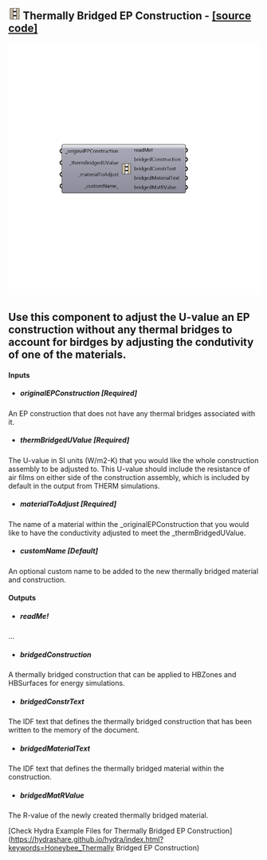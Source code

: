 ## ![](../../images/icons/Thermally_Bridged_EP_Construction.png) Thermally Bridged EP Construction - [[source code]](https://github.com/mostaphaRoudsari/honeybee/tree/master/src/Honeybee_Thermally%20Bridged%20EP%20Construction.py)

![](../../images/components/Thermally_Bridged_EP_Construction.png)

Use this component to adjust the U-value an EP construction without any thermal bridges to account for birdges by adjusting the condutivity of one of the materials.
 -
 

#### Inputs
* ##### originalEPConstruction [Required]
An EP construction that does not have any thermal bridges associated with it.
* ##### thermBridgedUValue [Required]
The U-value in SI units (W/m2-K) that you would like the whole construction assembly to be adjusted to.  This U-value should include the resistance of air films on either side of the construction assembly, which is included by default in the output from THERM simulations.
* ##### materialToAdjust [Required]
The name of a material within the _originalEPConstruction that you would like to have the conductivity adjusted to meet the _thermBridgedUValue.
* ##### customName [Default]
An optional custom name to be added to the new thermally bridged material and construction.

#### Outputs
* ##### readMe!
...
* ##### bridgedConstruction
A thermally bridged construction that can be applied to HBZones and HBSurfaces for energy simulations.
* ##### bridgedConstrText
The IDF text that defines the thermally bridged construction that has been written to the memory of the document.
* ##### bridgedMaterialText
The IDF text that defines the thermally bridged material within the construction.
* ##### bridgedMatRValue
The R-value of the newly created thermally bridged material.


[Check Hydra Example Files for Thermally Bridged EP Construction](https://hydrashare.github.io/hydra/index.html?keywords=Honeybee_Thermally Bridged EP Construction)